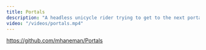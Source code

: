 ```yaml
---
title: Portals
description: "A headless unicycle rider trying to get to the next portal. What's not to love?"
video: "/videos/portals.mp4"
---
```


https://github.com/mhaneman/Portals
